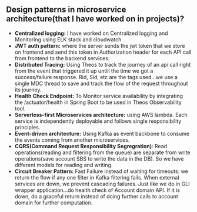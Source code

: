 ## Design patterns in microservice architecture(that I have worked on in projects)?
- **Centralized logging:** I have worked on Centralized logging and Monitoring using ELK stack and cloudwatch
- **JWT auth pattern:** where the server sends the jwt token that we store on frontend and send this token in Authorization header for each API call from frontend to the backend services.
- **Distributed Tracing:** Using Theos to track the journey of an api call right from the event that triggered it up untill the time we got a success/failure response. Rid, Sid, etc are the tags used...we use a single MDC thread to save and track the flow of the request throughout its journey.
- **Health Check Endpoint:** To	Monitor service availability by integrating the	/actuator/health in Spring Boot to be used in Theos Observability tool.
- **Serverless-first Microservices architecture:** using AWS lambda. Each service is independently deployable and follows single responsibility principles.
- **Event-driven architecture:** Using Kafka as event backbone to consume the events coming from another microservices.
- **CQRS(Command Request Responsibility Segregration)**: Read operations(reading and filtering from the queue) are separate from write operations(save account SBS to write the data in the DB). So we have different models for reading and writing.
- **Circuit Breaker Pattern:** Fast Failure instead of waiting for timeouts: we return the flow if any one filter in Kafka filtering fails. When external services are down, we prevent cascading failures. Just like we do in GLI wrapper application...do health check of Account domain API. If it is down, do a graceful return instead of doing further calls to account domain for further computation.
